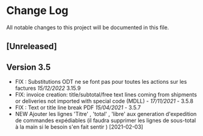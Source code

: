 # Change Log
All notable changes to this project will be documented in this file.

## [Unreleased]



## Version 3.5
- FIX : Substitutions ODT ne se font pas pour toutes les actions sur les factures *15/12/2022* 3.15.9
- FIX: invoice creation: title/subtotal/free text lines coming from shipments or deliveries not imported with special code (MDLL) - *17/11/2021* - 3.5.8
- FIX : Text or title line break PDF *15/04/2021* - 3.5.7
- NEW Ajouter les lignes 'Titre' , 'total' , 'libre' aux generation d'expedition de commandes expédiables (il faudra supprimer les lignes de sous-total à la main si le besoin s'en fait sentir ) [2021-02-03]

